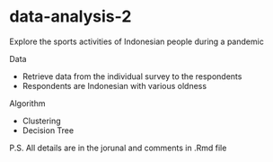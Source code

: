 # data-analysis-2
Explore the sports activities of Indonesian people during a pandemic

Data
- Retrieve data from the individual survey to the respondents
- Respondents are Indonesian with various oldness

Algorithm
- Clustering
- Decision Tree

P.S. All details are in the jorunal and comments in .Rmd file
